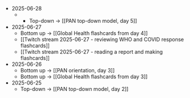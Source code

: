 - 2025-06-28
	- - Top-down → [[PAN top-down model, day 5]]
- 2025-06-27
	- Bottom up → [[Global Health flashcards from day 4]]
	- [[Twitch stream 2025-06-27 - reviewing WHO and COVID response flashcards]]
	- [[Twitch stream 2025-06-27 - reading a report and making flashcards]]
- 2025-06-26
	- Bottom up → [[PAN orientation, day 3]]
	- Bottom up → [[Global Health flashcards from day 3]]
- 2025-06-25
	- Top-down → [[PAN top-down model, day 2]]